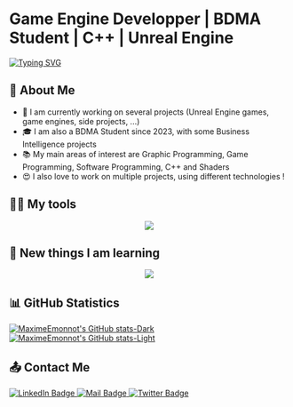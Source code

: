 # Game Engine Developper | BDMA Student | C++ | Unreal Engine  
<a href="https://git.io/typing-svg"><img src="https://readme-typing-svg.herokuapp.com?font=Fira+Code&pause=1000&color=1E30CD&center=true&random=false&width=435&lines=Hi+there+!+%F0%9F%91%8B;Welcome+to+my+GitHub+profile+!;My+name+is+Maxime+Emonnot;I+am+a+Game+Engine+Developper;I+also+love+to+learn+new+things+!" alt="Typing SVG" /></a>

## 💬 About Me 
- 🔭 I am currently working on several projects (Unreal Engine games, game engines, side projects, ...)
- 🎓 I am also a BDMA Student since 2023, with some Business Intelligence projects
- 📚 My main areas of interest are Graphic Programming, Game Programming, Software Programming, C++ and Shaders
- 😍 I also love to work on multiple projects, using different technologies !

## 👨‍💻 My tools 

<p align="center">
  <a href="https://skillicons.dev">
    <img src="https://skillicons.dev/icons?i=arch,bash,c,cpp,css,discord,git,github,gmail,html,java,js,linux,mysql,neovim,postgres,powershell,r,ts,unreal,vim,visualstudio,vscode,vscodium,windows" />
  </a>
</p>

## 📖 New things I am learning 

<p align="center">
  <a href="https://skillicons.dev">
    <img src="https://skillicons.dev/icons?i=cs,dotnet,go,godot,gtk,kotlin,laravel,lua,mongodb,nestjs,nextjs,nodejs,opencv,php,py,qt,react,ruby,rust,sass,sklearn,svelte,tailwind,vue" />
  </a>
</p>

## 📊 GitHub Statistics

[![MaximeEmonnot's GitHub stats-Dark](https://github-readme-stats.vercel.app/api?username=MaximeEmonnot&show_icons=true&theme=dark#gh-dark-mode-only)](https://github.com/anuraghazra/github-readme-stats#gh-dark-mode-only)
[![MaximeEmonnot's GitHub stats-Light](https://github-readme-stats.vercel.app/api?username=MaximeEmonnot&show_icons=true&theme=default#gh-light-mode-only)](https://github.com/anuraghazra/github-readme-stats#gh-light-mode-only)

## 📤 Contact Me
<div id="badges">
  <a href="https://www.linkedin.com/in/maxime-emonnot/">
    <img src="https://img.shields.io/badge/LinkedIn-blue?style=for-the-badge&logo=linkedin&logoColor=white" alt="LinkedIn Badge"/>
  </a>
  <a href="mailto:maxime.emonnot41@gmail.com">
    <img src="https://img.shields.io/badge/Gmail-red?style=for-the-badge&logo=gmail&logoColor=white" alt="Mail Badge"/>
  </a>
  <a href="https://discordapp.com/users/627890526472896532">
    <img src="https://img.shields.io/badge/Discord-darkblue?style=for-the-badge&logo=discord&logoColor=white" alt="Twitter Badge"/>
  </a>
</div>

